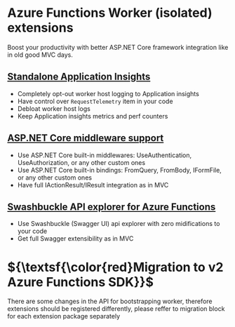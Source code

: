 # Azure Functions Worker (isolated) extensions

Boost your productivity with better ASP.NET Core framework integration like in old good MVC days.

## [Standalone Application Insights](src/AzureFunctions.Worker.Extensions.ApplicationInsights/readme.md)
- Completely opt-out worker host logging to Application insights
- Have control over `RequestTelemetry` item in your code
- Debloat worker host logs
- Keep Application insights metrics and perf counters

## [ASP.NET Core middleware support](src/AzureFunctions.Worker.Extensions.AspNetCore/readme.md)
- Use ASP.NET Core built-in middlewares: UseAuthentication, UseAuthorization, or any other custom ones
- Use ASP.NET Core built-in bindings: FromQuery, FromBody, IFormFile, or any other custom ones
- Have full IActionResult/IResult integration as in MVC

## [Swashbuckle API explorer for Azure Functions](src/AzureFunctions.Worker.Extensions.Swashbuckle/readme.md)
- Use Swashbuckle (Swagger UI) api explorer with zero midifications to your code
- Get full Swagger extensibility as in MVC

# ${\textsf{\color{red}Migration to v2 Azure Functions SDK}}$

There are some changes in the API for bootstrapping worker, therefore extensions should be registered differently,
please reffer to migration block for each extension package separately 
